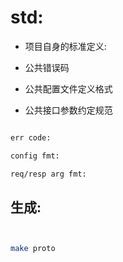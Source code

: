 # std: 

- 项目自身的标准定义: 

- 公共错误码
- 公共配置文件定义格式
- 公共接口参数约定规范



```bash 

err code:

config fmt:

req/resp arg fmt:


```



## 生成: 


```bash 


make proto

```